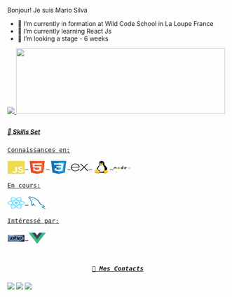 Bonjour! Je suis Mario Silva

- 🔭 I’m currently in formation at Wild Code School in La Loupe France
- 🌱 I’m currently learning React Js
- 🤔 I’m looking a stage - 6 weeks

<div style="display: inline_block;">
  <a href="https://github.com/MariojjSilva">
  <img height="150em" src="https://github-readme-stats.vercel.app/api?username=MariojjSilva&show_icons=true&theme=gruvbox&include_all_commits=true&count_private=true"/>
  <img height="150em" width="477" src="https://github-readme-stats.vercel.app/api/top-langs/?username=MariojjSilva&layout=compact&langs_count=7&theme=gruvbox"/>
</div>
   
 ##
  
  ##### 🧠 Skills Set 
  
  
 <kbd align="center">
      <kbd>Connaissances en:</kbd>
      <br />
      <br />
  <img align="center" alt="Mario-Js" height="30" width="40" src="https://raw.githubusercontent.com/devicons/devicon/master/icons/javascript/javascript-plain.svg">
  <img align="center" alt="Mario-HTML" height="30" width="40" src="https://raw.githubusercontent.com/devicons/devicon/master/icons/html5/html5-original.svg">
  <img align="center" alt="Mario-CSS" height="30" width="40" src="https://raw.githubusercontent.com/devicons/devicon/master/icons/css3/css3-original.svg">
  <img align="center" alt="Mario-EXPRESS" height="30" width="40" src="https://raw.githubusercontent.com/devicons/devicon/master/icons/express/express-original.svg">
  <img align="center" alt="Mario-LINUX" height="30" width="40" src="https://raw.githubusercontent.com/devicons/devicon/master/icons/linux/linux-original.svg">
  <img align="center" alt="Mario-NODEJS" height="30" width="40" src="https://raw.githubusercontent.com/devicons/devicon/master/icons/nodejs/nodejs-original-wordmark.svg">
   <br />
<br /> 
</kbd>
<kbd align="center">
<kbd>En cours:</kbd>
 <br />
 <br />
  <img align="center" alt="Mario-React" height="30" width="40" src="https://raw.githubusercontent.com/devicons/devicon/master/icons/react/react-original.svg">
  <img align="center" alt="Mario-MySQL" height="30" width="40" src="https://raw.githubusercontent.com/devicons/devicon/master/icons/mysql/mysql-original.svg">
 <br />
 <br />
 <kbd align="center">
<kbd>Intéressé par:</kbd> 
     <br />
     <br />
  <img align="center" alt="Mario-PHP" height="30" width="40" src="https://raw.githubusercontent.com/devicons/devicon/master/icons/php/php-original.svg">
  <img align="center" alt="Mario-VueJS" height="30" width="40" src="https://raw.githubusercontent.com/devicons/devicon/master/icons/vuejs/vuejs-original.svg"> 
 <br />
 <br />
 </kbd>
 
 ##
 
  ##### 💬 Mes Contacts 
  
  <div>
      <a href="https://www.linkedin.com/in/m%C3%A1rio-jorge-jesus-silva-5a4860b0/" target="_blank"><img src="https://img.shields.io/badge/-LinkedIn-%230077B5?style=for-the-badge&logo=linkedin&logoColor=white" target="_blank"></a>
    <a href = "mailto:mjjsilva22@gmail.com"><img src="https://img.shields.io/badge/-Gmail-%23333?style=for-the-badge&logo=gmail&logoColor=white" target="_blank"></a>
    <a href="https://www.instagram.com/mario22silva/" target="_blank"><img src="https://img.shields.io/badge/-Instagram-%23E4405F?style=for-the-badge&logo=instagram&logoColor=white" target="_blank"></a>
  </div>
  
##
  



  
  
  
  
